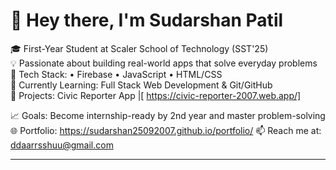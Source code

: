 # 👋 Hey there, I'm Sudarshan Patil

🎓 First-Year Student at Scaler School of Technology (SST'25)  
💡 Passionate about building real-world apps that solve everyday problems  
🔧 Tech Stack: • Firebase • JavaScript • HTML/CSS  
🌱 Currently Learning: Full Stack Web Development & Git/GitHub  
💼 Projects: Civic Reporter App |[ https://civic-reporter-2007.web.app/]

📈 Goals: Become internship-ready by 2nd year and master problem-solving  
🌐 Portfolio: https://sudarshan25092007.github.io/portfolio/
📫 Reach me at: ddaarrsshuu@gmail.com

---




